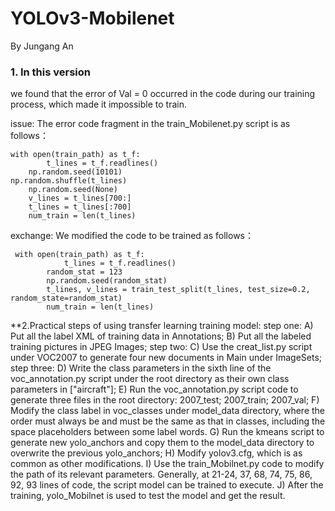 # YOLOv3-Mobilenet

By Jungang An
### 1. In this version
we found that the error of Val = 0 occurred in the code during our training process, which made it impossible to train.

issue:  The error code fragment in the  train_Mobilenet.py   script is as follows：

	with open(train_path) as t_f:
        	t_lines = t_f.readlines()
    	np.random.seed(10101)
   	np.random.shuffle(t_lines)
    	np.random.seed(None)
    	v_lines = t_lines[700:]
    	t_lines = t_lines[:700]
    	num_train = len(t_lines)
exchange: We modified the code to be trained as follows：

  	 with open(train_path) as t_f:
       	 		t_lines = t_f.readlines()
        	random_stat = 123
        	np.random.seed(random_stat)
       	 	t_lines, v_lines = train_test_split(t_lines, test_size=0.2, random_state=random_stat)
        	num_train = len(t_lines)
	
	
 **2.Practical steps of using transfer learning training model: 
 	step one:
	A) Put all the label XML of training data in Annotations;
	B) Put all the labeled training pictures in JPEG Images;
	step two:
	C) Use the creat_list.py script under VOC2007 to generate four new documents in Main under ImageSets;
	step three:
	D) Write the class parameters in the sixth line of the voc_annotation.py script under the root directory as their own class parameters in ["aircraft"];
	E) Run the voc_annotation.py script code to generate three files in the root directory: 2007_test; 2007_train; 2007_val;
	F) Modify the class label in voc_classes under model_data directory, where the order must always be and must be the same as that in classes, including the space placeholders between some label words.
	G) Run the kmeans script to generate new yolo_anchors and copy them to the model_data directory to overwrite the previous yolo_anchors;
	H) Modify yolov3.cfg, which is as common as other modifications.
	I) Use the train_Mobilnet.py code to modify the path of its relevant parameters. Generally, at 21-24, 37, 68, 74, 75, 86, 92, 93 lines of code, the script model can be trained to execute.
	J) After the training, yolo_Mobilnet is used to test the model and get the result.


